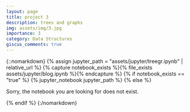 ```yaml
---
layout: page
title: project 3
description: trees and graphs
img: assets/img/3.jpg
importance: 3
category: Data Structures
giscus_comments: true
---
```


{::nomarkdown}
{% assign jupyter_path = "assets/jupyter/treegr.ipynb" | relative_url %}
{% capture notebook_exists %}{% file_exists assets/jupyter/blog.ipynb %}{% endcapture %}
{% if notebook_exists == "true" %}
    {% jupyter_notebook jupyter_path %}
{% else %}
    <p>Sorry, the notebook you are looking for does not exist.</p>
{% endif %}
{:/nomarkdown}